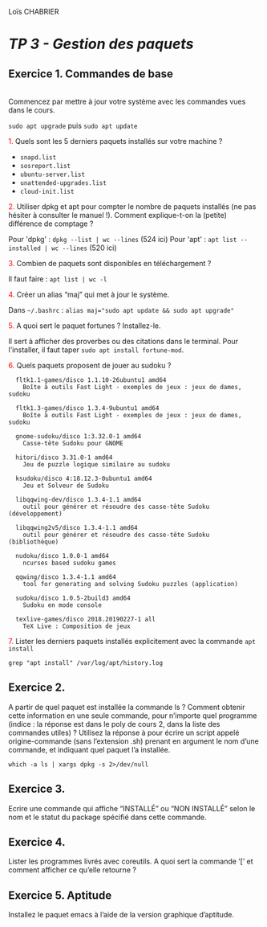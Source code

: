 Loïs CHABRIER

# _TP 3 - Gestion des paquets_

## Exercice 1. Commandes de base

<br>
<span style='color:red'></span> Commencez par mettre à jour votre système avec les commandes vues dans le cours.
</span>

`sudo apt upgrade` puis `sudo apt update`

<span style='color:red'>1.</span> Quels sont les 5 derniers paquets installés sur votre machine ?

  - `snapd.list`
  - `sosreport.list`
  - `ubuntu-server.list`
  - `unattended-upgrades.list`
  - `cloud-init.list`

<span style='color:red'>2.</span> Utiliser dpkg et apt pour compter le nombre de paquets installés (ne pas hésiter à consulter le manuel !). Comment explique-t-on la (petite) différence de comptage ?

Pour 'dpkg' : `dpkg --list | wc --lines` (524 ici)
Pour 'apt' : `apt list --installed | wc --lines` (520 ici)


<span style='color:red'>3.</span> Combien de paquets sont disponibles en téléchargement ?

Il faut faire : `apt list | wc -l`

<span style='color:red'>4.</span> Créer un alias “maj” qui met à jour le système.

Dans `~/.bashrc` : `alias maj="sudo apt update && sudo apt upgrade"`

<span style='color:red'>5.</span> A quoi sert le paquet fortunes ? Installez-le.

Il sert à afficher des proverbes ou des citations dans le terminal. Pour l'installer, il faut taper `sudo apt install fortune-mod`.

<span style='color:red'>6.</span> Quels paquets proposent de jouer au sudoku ?

      fltk1.1-games/disco 1.1.10-26ubuntu1 amd64
        Boîte à outils Fast Light - exemples de jeux : jeux de dames, sudoku

      fltk1.3-games/disco 1.3.4-9ubuntu1 amd64
        Boîte à outils Fast Light - exemples de jeux : jeux de dames, sudoku

      gnome-sudoku/disco 1:3.32.0-1 amd64
        Casse-tête Sudoku pour GNOME

      hitori/disco 3.31.0-1 amd64
        Jeu de puzzle logique similaire au sudoku

      ksudoku/disco 4:18.12.3-0ubuntu1 amd64
        Jeu et Solveur de Sudoku

      libqqwing-dev/disco 1.3.4-1.1 amd64
        outil pour générer et résoudre des casse-tête Sudoku (développement)

      libqqwing2v5/disco 1.3.4-1.1 amd64
        outil pour générer et résoudre des casse-tête Sudoku (bibliothèque)

      nudoku/disco 1.0.0-1 amd64
        ncurses based sudoku games

      qqwing/disco 1.3.4-1.1 amd64
        tool for generating and solving Sudoku puzzles (application)

      sudoku/disco 1.0.5-2build3 amd64
        Sudoku en mode console

      texlive-games/disco 2018.20190227-1 all
        TeX Live : Composition de jeux


<span style='color:red'>7.</span> Lister les derniers paquets installés explicitement avec la commande `apt install`

`grep "apt install" /var/log/apt/history.log`

## Exercice 2.

A partir de quel paquet est installée la commande ls ? Comment obtenir cette information en une seule
commande, pour n’importe quel programme (indice : la réponse est dans le poly de cours 2, dans la liste des
commandes utiles) ? Utilisez la réponse à pour écrire un script appelé origine-commande (sans l’extension .sh) prenant en argument le nom d’une commande, et indiquant quel paquet l’a installée.

`which -a ls | xargs dpkg -s 2>/dev/null`

## Exercice 3.

Ecrire une commande qui affiche “INSTALLÉ” ou “NON INSTALLÉ” selon le nom et le statut du package
spécifié dans cette commande.

## Exercice 4.

Lister les programmes livrés avec coreutils. A quoi sert la commande ’[’ et comment afficher ce qu’elle
retourne ?

## Exercice 5. Aptitude

Installez le paquet emacs à l’aide de la version graphique d’aptitude.
